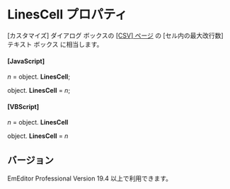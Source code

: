 # LinesCell プロパティ

\[カスタマイズ\] ダイアログ ボックスの [\[CSV\] ページ](../../dlg/customize/csv/index) の \[セル内の最大改行数\] テキスト ボックス に相当します。

#### \[JavaScript\]

_n_ = object. **LinesCell**;

object. **LinesCell** = _n_;

#### \[VBScript\]

_n_ = object. **LinesCell**

object. **LinesCell** = _n_

## バージョン

EmEditor Professional Version 19.4 以上で利用できます。